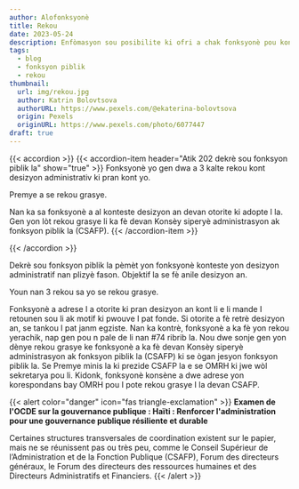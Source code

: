 ```yaml
---
author: Alofonksyonè
title: Rekou
date: 2023-05-24
description: Enfòmasyon sou posibilite ki ofri a chak fonksyonè pou konteste yon desizyon.
tags:
  - blog
  - fonksyon piblik
  - rekou 
thumbnail:
  url: img/rekou.jpg
  author: Katrin Bolovtsova
  authorURL: https://www.pexels.com/@ekaterina-bolovtsova
  origin: Pexels
  originURL: https://www.pexels.com/photo/6077447
draft: true
---
```


{{< accordion >}}
  {{< accordion-item header="Atik 202 dekrè sou fonksyon piblik la" show="true" >}}
  Fonksyonè yo gen dwa a 3 kalte rekou kont desizyon administrativ ki pran kont yo.
  
  Premye a se rekou grasye.

  Nan ka sa fonksyonè a al konteste desizyon an devan otorite ki adopte l la. Gen yon lòt rekou grasye li ka fè devan Konsèy siperyè administrasyon ak fonksyon piblik la (CSAFP).
  {{< /accordion-item >}}
  <!-- {{< accordion-item header="Accordion Item #3" >}}
    This is the third item's accordion body.
  {{< /accordion-item >}} -->
{{< /accordion >}}

Dekrè sou fonksyon piblik la pèmèt yon fonksyonè konteste yon desizyon administratif nan plizyè fason. Objektif la se fè anile desizyon an. 

Youn nan 3 rekou sa yo se rekou grasye.

Fonksyonè a adrese I a otorite ki pran desizyon an kont li e li mande I retounen sou li ak motif ki pwouve I pat fonde. Si otorite a fè retrè desizyon an, se tankou I pat janm egziste. Nan ka kontrè, fonksyonè a ka fè yon rekou yerachik, nap gen pou n pale de li nan #74 ribrib la. Nou dwe sonje gen yon dènye rekou grasye ke fonksyonè a ka fè devan Konsèy siperyè administrasyon ak fonksyon piblik la (CSAFP) ki se ògan jesyon fonksyon piblik la. Se Premye minis la ki prezide CSAFP la e se OMRH ki jwe wòl sekretarya pou li. Kidonk, fonksyonè konsène a dwe adrese yon korespondans bay OMRH pou I pote rekou grasye I la devan CSAFP.

{{< alert color="danger" icon="fas triangle-exclamation" >}}
  **Examen de l'OCDE sur la gouvernance publique : Haïti : Renforcer l'administration pour une gouvernance publique résiliente et durable**
    
  Certaines structures transversales de coordination existent sur le papier, mais ne se réunissent pas ou très peu, comme le Conseil Supérieur de l’Administration et de la Fonction Publique (CSAFP), Forum des directeurs généraux, le Forum des directeurs des ressources humaines et des Directeurs Administratifs et Financiers.
{{< /alert >}}